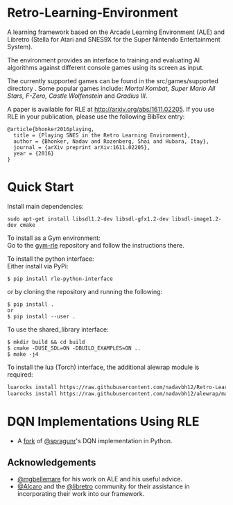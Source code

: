 # Retro-Learning-Environment
A learning framework based on the Arcade Learning Environment (ALE) and Libretro (Stella for Atari and SNES9X for the Super Nintendo Entertainment System).

The environment provides an interface to training and evaluating AI algorithms against different console games using its screen as input.

The currently supported games can be found in the src/games/supported directory .
Some popular games include: _Mortal Kombat, Super Mario All Stars, F-Zero, Castle Wolfenstein_ and _Gradius III_.

A paper is available for RLE at http://arxiv.org/abs/1611.02205.
If you use RLE in your publication, please use the following BibTex entry:
  
    @article{bhonker2016playing,
      title = {Playing SNES in the Retro Learning Environment},
      author = {Bhonker, Nadav and Rozenberg, Shai and Hubara, Itay},
      journal = {arXiv preprint arXiv:1611.02205},
      year = {2016}
    }
   
Quick Start
===============================

Install main dependencies:
```
sudo apt-get install libsdl1.2-dev libsdl-gfx1.2-dev libsdl-image1.2-dev cmake
```
To install as a Gym environment:  
Go to the [gym-rle](https://github.com/nadavbh12/gym-rle) repository and follow the instructions there.

To install the python interface:  
Either install via PyPi:
```
$ pip install rle-python-interface
```
or by cloning the repository and running the following:
```
$ pip install .
or
$ pip install --user .
```

To use the shared_library interface:

```
$ mkdir build && cd build
$ cmake -DUSE_SDL=ON -DBUILD_EXAMPLES=ON ..
$ make -j4
```

To install the lua (Torch) interface, the additional alewrap module is required:
```sh
luarocks install https://raw.githubusercontent.com/nadavbh12/Retro-Learning-Environment/master/ale-2-0.rockspec
luarocks install https://raw.githubusercontent.com/nadavbh12/alewrap/master/alewrap-0-0.rockspec
```

DQN Implementations Using RLE
===============================
- A [fork](https://github.com/nadavbh12/deep_q_rl) of [@spragunr](https://github.com/spragunr)'s DQN implementation in Python.

## Acknowledgements
- [@mgbellemare](https://github.com/mgbellemare) for his work on ALE and his useful advice.
- [@Alcaro](https://github.com/Alcaro) and the [@libretro](https://github.com/libretro) community for their assistance in incorporating their work into our framework.
